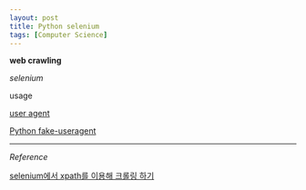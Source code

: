 ```yaml
---
layout: post
title: Python selenium
tags: [Computer Science]
---
```

**web crawling**

*selenium*

usage


[user agent](https://en.wikipedia.org/wiki/User_agent)

[Python fake-useragent](https://pypi.python.org/pypi/fake-useragent)


***
*Reference*

[selenium에서 xpath를 이용해 크롤링 하기](https://wkdtjsgur100.github.io/selenium-xpath/)
